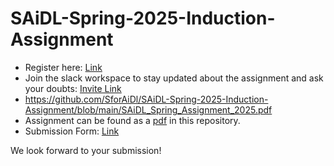 # SAiDL-Spring-2025-Induction-Assignment

- Register here: [Link](https://forms.gle/W3EtpjJWdSVdib6H7)
- Join the slack workspace to stay updated about the assignment and ask your doubts: [Invite Link](https://join.slack.com/t/saidl/shared_invite/zt-2wmlm99ed-Ss_7ZDOSd8Jmc7DNP9hjUA)
- https://github.com/SforAiDl/SAiDL-Spring-2025-Induction-Assignment/blob/main/SAiDL_Spring_Assignment_2025.pdf
- Assignment can be found as a [pdf](https://github.com/SforAiDl/SAiDL-Spring-2025-Induction-Assignment/blob/main/SAiDL_Spring_Assignment_2025.pdf) in this repository.
- Submission Form: [Link](https://forms.gle/9bHqVaagZpAtbczQ9)

We look forward to your submission!
